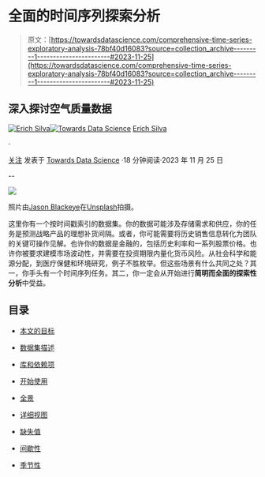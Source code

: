 # 全面的时间序列探索分析

> 原文：[https://towardsdatascience.com/comprehensive-time-series-exploratory-analysis-78bf40d16083?source=collection_archive---------1-----------------------#2023-11-25](https://towardsdatascience.com/comprehensive-time-series-exploratory-analysis-78bf40d16083?source=collection_archive---------1-----------------------#2023-11-25)

## 深入探讨空气质量数据

[](https://medium.com/@erich.hs?source=post_page-----78bf40d16083--------------------------------)[![Erich Silva](../Images/448dee1644d3f3e092bbbcfbbf07592d.png)](https://medium.com/@erich.hs?source=post_page-----78bf40d16083--------------------------------)[](https://towardsdatascience.com/?source=post_page-----78bf40d16083--------------------------------)[![Towards Data Science](../Images/a6ff2676ffcc0c7aad8aaf1d79379785.png)](https://towardsdatascience.com/?source=post_page-----78bf40d16083--------------------------------) [Erich Silva](https://medium.com/@erich.hs?source=post_page-----78bf40d16083--------------------------------)

·

[关注](https://medium.com/m/signin?actionUrl=https%3A%2F%2Fmedium.com%2F_%2Fsubscribe%2Fuser%2F2cef55fab80c&operation=register&redirect=https%3A%2F%2Ftowardsdatascience.com%2Fcomprehensive-time-series-exploratory-analysis-78bf40d16083&user=Erich+Silva&userId=2cef55fab80c&source=post_page-2cef55fab80c----78bf40d16083---------------------post_header-----------) 发表于 [Towards Data Science](https://towardsdatascience.com/?source=post_page-----78bf40d16083--------------------------------) ·18 分钟阅读·2023 年 11 月 25 日[](https://medium.com/m/signin?actionUrl=https%3A%2F%2Fmedium.com%2F_%2Fvote%2Ftowards-data-science%2F78bf40d16083&operation=register&redirect=https%3A%2F%2Ftowardsdatascience.com%2Fcomprehensive-time-series-exploratory-analysis-78bf40d16083&user=Erich+Silva&userId=2cef55fab80c&source=-----78bf40d16083---------------------clap_footer-----------)

--

[](https://medium.com/m/signin?actionUrl=https%3A%2F%2Fmedium.com%2F_%2Fbookmark%2Fp%2F78bf40d16083&operation=register&redirect=https%3A%2F%2Ftowardsdatascience.com%2Fcomprehensive-time-series-exploratory-analysis-78bf40d16083&source=-----78bf40d16083---------------------bookmark_footer-----------)![](../Images/a6c9e51ca7e3e5d265d6379258366dc9.png)

照片由[Jason Blackeye](https://unsplash.com/@jeisblack?utm_source=unsplash&utm_medium=referral&utm_content=creditCopyText)在[Unsplash](https://unsplash.com/collections/55366/my-first-collection/981603704225affe48a9007fc5094d84?utm_source=unsplash&utm_medium=referral&utm_content=creditCopyText)拍摄。

这里你有一个按时间戳索引的数据集。你的数据可能涉及存储需求和供应，你的任务是预测战略产品的理想补货间隔。或者，你可能需要将历史销售信息转化为团队的关键可操作见解。也许你的数据是金融的，包括历史利率和一系列股票价格。也许你被要求建模市场波动性，并需要在投资期限内量化货币风险。从社会科学和能源分配，到医疗保健和环境研究，例子不胜枚举。但这些场景有什么共同之处？其一，你手头有一个时间序列任务。其二，你一定会从开始进行**简明而全面的探索性分析**中受益。

## 目录

+   [本文的目标](#d55f)

+   [数据集描述](#f0f7)

+   [库和依赖项](#d791)

+   [开始使用](#85bf)

+   [全景](#b967)

+   [详细视图](#fa99)

+   [缺失值](#9720)

+   [间歇性](#ce22)

+   [季节性](#3002)
